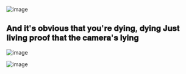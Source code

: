 ![image](https://github.com/user-attachments/assets/37d0cad4-1c47-4658-9bee-18f3fe6679ea)

## 𝐀𝐧𝐝 𝐢𝐭'𝐬 𝐨𝐛𝐯𝐢𝐨𝐮𝐬 𝐭𝐡𝐚𝐭 𝐲𝐨𝐮'𝐫𝐞 𝐝𝐲𝐢𝐧𝐠, 𝐝𝐲𝐢𝐧𝐠 𝐉𝐮𝐬𝐭 𝐥𝐢𝐯𝐢𝐧𝐠 𝐩𝐫𝐨𝐨𝐟 𝐭𝐡𝐚𝐭 𝐭𝐡𝐞 𝐜𝐚𝐦𝐞𝐫𝐚'𝐬 𝐥𝐲𝐢𝐧𝐠

![image](https://github.com/user-attachments/assets/df366d1a-bfba-4f19-968e-d12ef6c25681)

![image](https://github.com/user-attachments/assets/37d0cad4-1c47-4658-9bee-18f3fe6679ea)
